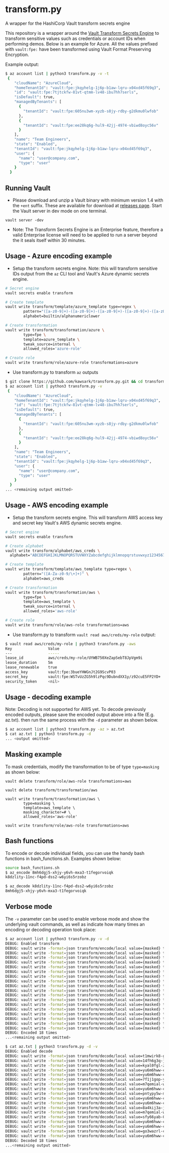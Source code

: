 # transform.py

A wrapper for the HashiCorp Vault transform secrets engine

This repository is a wrapper around the [Vault Transform Secrets Engine](https://www.vaultproject.io/docs/secrets/transform) to transform sensitive values such as credentials or account IDs when performing demos. Below is an example for Azure. All the values prefixed with `vault:fpe:` have been transformed using Vault Format Preserving Encryption.

Example output:

```sh
$ az account list | python3 transform.py -v -t
 {
    "cloudName": "AzureCloud",
    "homeTenantId": "vault:fpe:jkqyhelg-1j6p-b1aw-lqru-x04xd45f69q3",
    "id": "vault:fpe:7tjtckfw-81vt-qtmm-lv48-ibu7hh7serls",
    "isDefault": true,
    "managedByTenants": [
      {
        "tenantId": "vault:fpe:605nu3wm-xyzb-s8jy-rdby-g2dkmu0lwfob"
      },
      {
        "tenantId": "vault:fpe:ee28kq6g-hul9-42jj-4974-vbiwd8oyc56v"
      }
    ],
    "name": "Team Engineers",
    "state": "Enabled",
    "tenantId": "vault:fpe:jkqyhelg-1j6p-b1aw-lqru-x04xd45f69q3",
    "user": {
      "name": "user@company.com",
      "type": "user"
    }
  }
```

## Running Vault

- Please download and unzip a Vault binary with minimum version 1.4 with the `+ent` suffix. These are available for download at [releases page](https://releases.hashicorp.com/vault/). Start the Vault server in dev mode on one terminal.

```dh
vault server -dev
```

- Note: The Transform Secrets Engine is an Enterprise feature, therefore a valid Enterprise license will need to be applied to run a server beyond the it seals itself within 30 minutes.

## Usage - Azure encoding example

- Setup the transform secrets engine. Note: this will transform sensitive IDs output from the `az` CLI tool and Vault's Azure dynamic secrets engine.

```sh
# Secret engine
vault secrets enable transform

# Create template
vault write transform/template/azure_template type=regex \
        pattern="([a-z0-9]+)-([a-z0-9]+)-([a-z0-9]+)-([a-z0-9]+)-([a-z0-9]+)" \
        alphabet=builtin/alphanumericlower

# Create transformation
vault write transform/transformation/azure \
        type=fpe \
        template=azure_template \
        tweak_source=internal \
        allowed_roles='azure-role'

# Create role
vault write transform/role/azure-role transformations=azure
```

- Use transform.py to transform `az` outputs

```sh
$ git clone https://github.com/kawsark/transform.py.git && cd transform.py
$ az account list | python3 transform.py -v
 {
    "cloudName": "AzureCloud",
    "homeTenantId": "vault:fpe:jkqyhelg-1j6p-b1aw-lqru-x04xd45f69q3",
    "id": "vault:fpe:7tjtckfw-81vt-qtmm-lv48-ibu7hh7serls",
    "isDefault": true,
    "managedByTenants": [
      {
        "tenantId": "vault:fpe:605nu3wm-xyzb-s8jy-rdby-g2dkmu0lwfob"
      },
      {
        "tenantId": "vault:fpe:ee28kq6g-hul9-42jj-4974-vbiwd8oyc56v"
      }
    ],
    "name": "Team Engineers",
    "state": "Enabled",
    "tenantId": "vault:fpe:jkqyhelg-1j6p-b1aw-lqru-x04xd45f69q3",
    "user": {
      "name": "user@company.com",
      "type": "user"
    }
  }
... <remaining output omitted>
```

## Usage - AWS encoding example

- Setup the transform secrets engine. This will transform AWS access key and secret key Vault's AWS dynamic secrets engine.

```sh
# Secret engine
vault secrets enable transform

# Create alphabet
vault write transform/alphabet/aws_creds \
  alphabet="ABCDEFGHIJKLMNOPQRSTUVWXYZabcdefghijklmnopqrstuvwxyz1234567890+/"

# Create template
vault write transform/template/aws_template type=regex \
        pattern="([A-Za-z0-9/\+]+)" \
        alphabet=aws_creds

# Create transformation
vault write transform/transformation/aws \
        type=fpe \
        template=aws_template \
        tweak_source=internal \
        allowed_roles='aws-role'

# Create role
vault write transform/role/aws-role transformations=aws
```

- Use transform.py to transform `vault read aws/creds/my-role` output:

```sh
$ vault read aws/creds/my-role | python3 transform.py -aws
Key                Value
---                -----
lease_id           aws/creds/my-role/UYWB750XeZapSebT8JpVgm9i
lease_duration     5m
lease_renewable    true
access_key         vault:fpe:3bueYHWGnJt2G9ScvP03
secret_key         vault:fpe:WSTvUzZG5h9lzPqc9DubndXX1y/z92cuE5FP2YD+
security_token     <nil>
```

## Usage - decoding example

Note: Decoding is not supported for AWS yet.
To decode previously encoded outputs, please save the encoded output above into a file (E.g. az.txt). then run the same process with the `-d` parameter as shown below.

```sh
$ az account list | python3 transform.py -az > az.txt
$ cat az.txt | python3 transform.py -d
... <output omitted>
```

## Masking example

To mask credentials, modify the transformation to be of type `type=masking` as shown below:
```
vault delete transform/role/aws-role transformations=aws

vault delete transform/transformation/aws

vault write transform/transformation/aws \
        type=masking \
        template=aws_template \
        masking_character=# \
        allowed_roles='aws-role'

vault write transform/role/aws-role transformations=aws
```

## Bash functions

To encode or decode individual fields, you can use the handy bash functions in bash_functions.sh. Examples shown below:

```sh
source bash_functions.sh
$ az_encode 8mh6dgj5-xhjy-y6vh-mxa3-t1fegorvoiqk
k8dzlity-11nc-f4pd-dss2-w6yi6s5rzobz

$ az_decode k8dzlity-11nc-f4pd-dss2-w6yi6s5rzobz
8mh6dgj5-xhjy-y6vh-mxa3-t1fegorvoiqk
```

## Verbose mode

The `-v` parameter can be used to enable verbose mode and show the underlying vault commands, as well as indicate how many times an encoding or decoding operation took place:

```sh
$ az account list | python3 transform.py -v -d
DEBUG: Enabled transform
DEBUG: vault write -format=json transform/encode/local value={masked} transformation=azure
DEBUG: vault write -format=json transform/encode/local value={masked} transformation=azure
DEBUG: vault write -format=json transform/encode/local value={masked} transformation=azure
DEBUG: vault write -format=json transform/encode/local value={masked} transformation=azure
DEBUG: vault write -format=json transform/encode/local value={masked} transformation=azure
DEBUG: vault write -format=json transform/encode/local value={masked} transformation=azure
DEBUG: vault write -format=json transform/encode/local value={masked} transformation=azure
DEBUG: vault write -format=json transform/encode/local value={masked} transformation=azure
DEBUG: vault write -format=json transform/encode/local value={masked} transformation=azure
DEBUG: vault write -format=json transform/encode/local value={masked} transformation=azure
DEBUG: vault write -format=json transform/encode/local value={masked} transformation=azure
DEBUG: vault write -format=json transform/encode/local value={masked} transformation=azure
DEBUG: vault write -format=json transform/encode/local value={masked} transformation=azure
DEBUG: vault write -format=json transform/encode/local value={masked} transformation=azure
DEBUG: vault write -format=json transform/encode/local value={masked} transformation=azure
DEBUG: vault write -format=json transform/encode/local value={masked} transformation=azure
DEBUG: vault write -format=json transform/encode/local value={masked} transformation=azure
DEBUG: vault write -format=json transform/encode/local value={masked} transformation=azure
DEBUG: Encoded 18 times
...<remaining output omitted>

$ cat az.txt | python3 transform.py -d -v
DEBUG: Enabled decode
DEBUG: vault write -format=json transform/decode/local value=t1mwirk8-g9pv-tm6v-c9fz-vqar3c2ucvzn transformation=azure
DEBUG: vault write -format=json transform/decode/local value=14fh6g3q-jtso-ebd2-01oh-1a1xm9phb8jp transformation=azure
DEBUG: vault write -format=json transform/decode/local value=kyal0fgl-zbpl-avqj-yw98-gvtb494ntfb3 transformation=azure
DEBUG: vault write -format=json transform/decode/local value=yu6m6hww-cvzi-vdfm-x73p-u2zhqjfkq3ck transformation=azure
DEBUG: vault write -format=json transform/decode/local value=yu6m6hww-cvzi-vdfm-x73p-u2zhqjfkq3ck transformation=azure
DEBUG: vault write -format=json transform/decode/local value=7f1j1gop-ymav-c6i8-untu-vk2w8hvek6df transformation=azure
DEBUG: vault write -format=json transform/decode/local value=m7qemial-wm8r-jcy2-6xqc-vbvile14cpck transformation=azure
DEBUG: vault write -format=json transform/decode/local value=yu6m6hww-cvzi-vdfm-x73p-u2zhqjfkq3ck transformation=azure
DEBUG: vault write -format=json transform/decode/local value=pntypy5w-m6xi-g2a3-y7i7-lfdurgooworq transformation=azure
DEBUG: vault write -format=json transform/decode/local value=yu6m6hww-cvzi-vdfm-x73p-u2zhqjfkq3ck transformation=azure
DEBUG: vault write -format=json transform/decode/local value=yu6m6hww-cvzi-vdfm-x73p-u2zhqjfkq3ck transformation=azure
DEBUG: vault write -format=json transform/decode/local value=8a4kij3a-jvcx-vin6-pbm0-ho9gexwdv6qg transformation=azure
DEBUG: vault write -format=json transform/decode/local value=m7qemial-wm8r-jcy2-6xqc-vbvile14cpck transformation=azure
DEBUG: vault write -format=json transform/decode/local value=sfy66yab-0zcm-5ro5-d779-ujmq3y27hdnj transformation=azure
DEBUG: vault write -format=json transform/decode/local value=yu6m6hww-cvzi-vdfm-x73p-u2zhqjfkq3ck transformation=azure
DEBUG: vault write -format=json transform/decode/local value=yu6m6hww-cvzi-vdfm-x73p-u2zhqjfkq3ck transformation=azure
DEBUG: vault write -format=json transform/decode/local value=go3wazrl-c7ql-13pd-5ech-hnydcy5ldemp transformation=azure
DEBUG: vault write -format=json transform/decode/local value=yu6m6hww-cvzi-vdfm-x73p-u2zhqjfkq3ck transformation=azure
DEBUG: Decoded 18 times
...<remaining output omitted>
```
